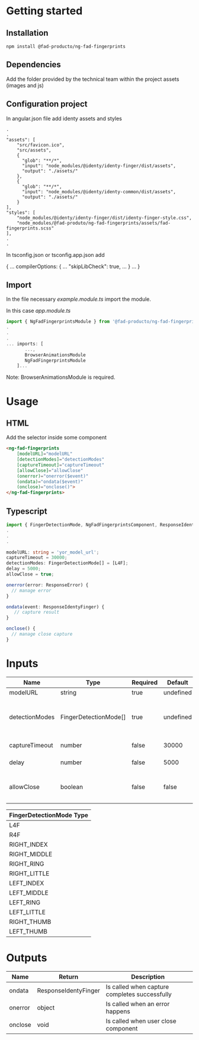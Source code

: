 # Getting started

## Installation

```
npm install @fad-producto/ng-fad-fingerprints
```

## Dependencies

Add the folder provided by the technical team within the project assets (images and js)


## Configuration project

In angular.json file add identy assets and styles

```
.
.
"assets": [
    "src/favicon.ico",
    "src/assets",
    {
      "glob": "**/*",
      "input": "node_modules/@identy/identy-finger/dist/assets",
      "output": "./assets/"
    },
    {
      "glob": "**/*",
      "input": "node_modules/@identy/identy-common/dist/assets",
      "output": "./assets/"
    }
],
"styles": [
    "node_modules/@identy/identy-finger/dist/identy-finger-style.css",
    "node_modules/@fad-produto/ng-fad-fingerprints/assets/fad-fingerprints.scss"
],
.
.
```

In tsconfig.json or tsconfig.app.json add

{
  ...
  compilerOptions: {
    ...
  "skipLibCheck": true,
    ...
  }
  ...
}

## Import

In the file necessary *example.module.ts* import the module.

In this case  *app.module.ts*

``` ts
import { NgFadFingerprintsModule } from '@fad-producto/ng-fad-fingerprints';
.
.
.
... imports: [
       ...,
       BrowserAnimationsModule 
       NgFadFingerprintsModule
    ]...
```

Note: BrowserAnimationsModule is required.

# Usage

## HTML

Add the selector inside some component

``` html
<ng-fad-fingerprints 
    [modelURL]="modelURL"
    [detectionModes]="detectionModes"
    [captureTimeout]="captureTimeout"
    [allowClose]="allowClose"
    (onerror)="onerror($event)" 
    (ondata)="ondata($event)"
    (onclose)="onclose()">
</ng-fad-fingerprints>
```

## Typescript

```ts
import { FingerDetectionMode, NgFadFingerprintsComponent, ResponseIdentyFinger } from 'ng-fad-fingerprints';
.
.
.

modelURL: string = 'yor_model_url';
captureTimeout = 30000;
detectionModes: FingerDetectionMode[] = [L4F];
delay = 5000;
allowClose = true;

onerror(error: ResponseError) {
  // manage error
}

ondata(event: ResponseIdentyFinger) {
   // capture result
}

onclose() {
  // manage close capture
}
```

# Inputs

| Name                  | Type                  |  Required  | Default   | Description                                                |
| --------------------- | --------------------- | ---------- |---------  | ---------------------------------------------------------- |
| modelURL              | string                |  true      | undefined | Server url                                                 |
| detectionModes        | FingerDetectionMode[] |  true      | undefined | Hand (right or left) and fingers (4F or thumb) to capture  |
| captureTimeout        | number                |  false     | 30000     | Set capture timeout                                        |
| delay                 | number                |  false     | 5000      | Set init delay                                             |
| allowClose            | boolean               |  false     | false     | Button that allows you to close the capture                |


| FingerDetectionMode Type |
| ------------------------ |
| L4F                      |
| R4F                      |
| RIGHT_INDEX              |
| RIGHT_MIDDLE             |
| RIGHT_RING               |
| RIGHT_LITTLE             |
| LEFT_INDEX               |
| LEFT_MIDDLE              |
| LEFT_RING                |
| LEFT_LITTLE              |
| RIGHT_THUMB              |
| LEFT_THUMB               |


# Outputs

| Name           | Return                | Description                                    |
| -------------- | --------------------- | ---------------------------------------------- |
| ondata         | ResponseIdentyFinger  | Is called when capture completes successfully  |
| onerror        | object                | Is called when an error happens                |
| onclose        | void                  | Is called when user close component            |
